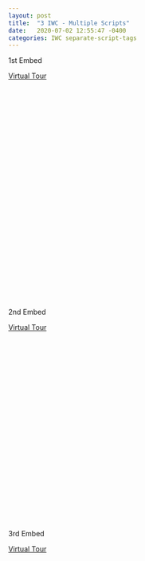 ```yaml
---
layout: post
title:  "3 IWC - Multiple Scripts"
date:   2020-07-02 12:55:47 -0400
categories: IWC separate-script-tags
---
```


1st Embed

<div style="position:relative;">
 <div style="margin-left:auto; margin-right: auto;width:1440px;height:460px;"><a href="https://www.youvisit.com" class="virtualtour_embed"
title="Virtual Reality, Virtual Tour"
data-platform="v"
data-link-type="immersive"
data-inst="62610"
data-image-width="100%"
data-image-height="100%"
data-image-quality="20"
>Virtual Tour</a>
<script async="async" defer="defer" src="https://www.youvisit.com/tour/Embed/js3"></script>	 </div>
  </div>




2nd Embed

<div style="position:relative;">
 <div style=" margin-left: auto;margin-right: auto;width:600px;height:400px;"><a href="https://www.youvisit.com" class="virtualtour_embed"
title="Virtual Reality, Virtual Tour"
data-platform="w"
data-link-type="immersive"
data-inst="78506"
data-type="inline-embed"
data-stopid="273479"
data-load-stop-only="1"
data-image-width="100%"
data-image-height="100%"
data-image-quality="20"
data-capabilities="48"
data-loc="142970"
>Virtual Tour</a>
<script async="async" defer="defer" src="https://www.youvisit.com/tour/Embed/js3"></script>	 </div>
  </div>


3rd Embed

<div style="position:relative;">
 <div style="margin-left:auto; margin-right: auto;width:1440px;height:460px;"><a href="https://www.youvisit.com" class="virtualtour_embed"
title="Virtual Reality, Virtual Tour"
data-platform="v"
data-link-type="immersive"
data-inst="78506"
data-type="inline-embed"
data-image-width="100%"
data-image-height="100%"
data-image-quality="20"
data-loc="142971"
>Virtual Tour</a>	 </div>
  </div>
